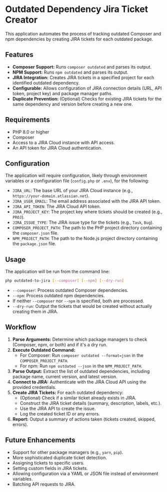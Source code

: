 # Outdated Dependency Jira Ticket Creator

This application automates the process of tracking outdated Composer and npm dependencies by creating JIRA tickets for each outdated package.

## Features

*   **Composer Support:** Runs `composer outdated` and parses its output.
*   **NPM Support:** Runs `npm outdated` and parses its output.
*   **JIRA Integration:** Creates JIRA tickets in a specified project for each identified outdated dependency.
*   **Configurable:** Allows configuration of JIRA connection details (URL, API token, project key) and package manager paths.
*   **Duplicate Prevention:** (Optional) Checks for existing JIRA tickets for the same dependency and version before creating a new one.

## Requirements

*   PHP 8.0 or higher
*   Composer
*   Access to a JIRA Cloud instance with API access.
*   An API token for JIRA Cloud authentication.

## Configuration

The application will require configuration, likely through environment variables or a configuration file (`config.php` or `.env`), for the following:

*   `JIRA_URL`: The base URL of your JIRA Cloud instance (e.g., `https://your-domain.atlassian.net`).
*   `JIRA_USER_EMAIL`: The email address associated with the JIRA API token.
*   `JIRA_API_TOKEN`: The JIRA Cloud API token.
*   `JIRA_PROJECT_KEY`: The project key where tickets should be created (e.g., `PROJ`).
*   `JIRA_ISSUE_TYPE`: The JIRA issue type for the tickets (e.g., `Task`, `Bug`).
*   `COMPOSER_PROJECT_PATH`: The path to the PHP project directory containing the `composer.json` file.
*   `NPM_PROJECT_PATH`: The path to the Node.js project directory containing the `package.json` file.

## Usage

The application will be run from the command line:

```bash
php outdated-to-jira [--composer] [--npm] [--dry-run]
```

*   `--composer`: Process outdated Composer dependencies.
*   `--npm`: Process outdated npm dependencies.
*   If neither `--composer` nor `--npm` is specified, both are processed.
*   `--dry-run`: Output the tickets that would be created without actually creating them in JIRA.

## Workflow

1.  **Parse Arguments:** Determine which package managers to check (Composer, npm, or both) and if it's a dry run.
2.  **Execute Outdated Command:**
    *   For Composer: Run `composer outdated --format=json` in the `COMPOSER_PROJECT_PATH`.
    *   For npm: Run `npm outdated --json` in the `NPM_PROJECT_PATH`.
3.  **Parse Output:** Extract the list of outdated dependencies, including package name, current version, and latest version.
4.  **Connect to JIRA:** Authenticate with the JIRA Cloud API using the provided credentials.
5.  **Create JIRA Tickets:** For each outdated dependency:
    *   (Optional) Check if a similar ticket already exists in JIRA.
    *   Construct the JIRA ticket details (summary, description, labels, etc.).
    *   Use the JIRA API to create the issue.
    *   Log the created ticket ID or any errors.
6.  **Report:** Output a summary of actions taken (tickets created, skipped, errors).

## Future Enhancements

*   Support for other package managers (e.g., `yarn`, `pip`).
*   More sophisticated duplicate ticket detection.
*   Assigning tickets to specific users.
*   Setting custom fields in JIRA tickets.
*   Allowing configuration via a YAML or JSON file instead of environment variables.
*   Batching API requests to JIRA.
